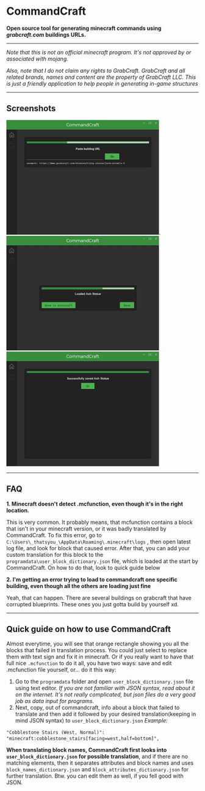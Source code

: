 ﻿# CommandCraft
**Open source tool for generating minecraft commands using *grabcraft.com* buildings URLs.**
- - -
*Note that this is not an official minecraft program. It's not approved by or associated with mojang.*

*Also, note that I do not claim any rights to GrabCraft. 
GrabCraft and all related brands, names and content are the property of GrabCraft LLC. This is just a friendly application to help people in generating  in-game structures*
- - -
## Screenshots
<img src="screenshots/screenshot1.png" alt="1" width="400" height="300"/>.<img src="screenshots/screenshot2.png" alt="2" width="400" height="300"/><img src="screenshots/screenshot3.png" alt="3" width="400" height="300"/>
- - -

## FAQ
**1. Minecraft doesn't detect .mcfunction, even though it's in the right location.**

This is very common. It probably means, that mcfunction contains a block that isn't in your minecraft version, or it was badly translated by CommandCraft. To fix this error, go to ```C:\Users\_thatsyou_\AppData\Roaming\.minecraft\logs```
, then open latest log file, and look for block that caused error.
After that, you can add your custom translation for this block to the ```programdata\user_block_dictionary.json``` file, which is loaded at the start by CommandCraft. On how to do that, look to quick guide below

**2. I'm getting an error trying to load to commandcraft one specific building, even though all the others are loading just fine**

Yeah, that can happen. There are several buildings on grabcraft that have corrupted blueprints. These ones you just gotta build by yourself xd.

- - -

## Quick guide on how to use CommandCraft
Almost everytime, you will see that orange rectangle showing you all the blocks that failed in translation process. You could just select to replace them with text sign and fix it in minecraft.
Or if you really want to have that full nice ```.mcfunction``` to do it all, you have two ways: save and edit .mcfunction file yourself, or... do it this way:
1. Go to the ```programdata``` folder and open ```user_block_dictionary.json``` file using text editor. *If you are not familiar with JSON syntax, read about it on the internet. It's not really complicated, but json files do a very good job as data input for programs.*
2. Next, copy, out of commandcraft, info about a block that failed to translate and then add it followed by your desired translation(keeping in mind JSON syntax) to ```user_block_dictionary.json``` *Example:*
```
"Cobblestone Stairs (West, Normal)": "minecraft:cobblestone_stairs[facing=west,half=bottom]",
```
**When translating block names, CommandCraft first looks into ```user_block_dictionary.json``` for possible translation**, and if there are no matching elements, then it separates attributes and block names and uses 
```block_names_dictionary.json``` and ```block_attributes_dictionary.json``` for further translation. Btw. you can edit them as well, if you fell good with JSON.







